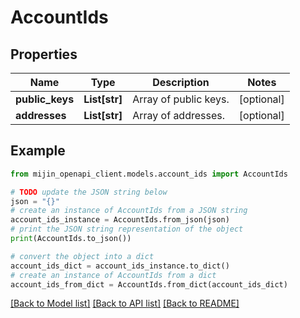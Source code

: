 # AccountIds


## Properties

Name | Type | Description | Notes
------------ | ------------- | ------------- | -------------
**public_keys** | **List[str]** | Array of public keys. | [optional] 
**addresses** | **List[str]** | Array of addresses. | [optional] 

## Example

```python
from mijin_openapi_client.models.account_ids import AccountIds

# TODO update the JSON string below
json = "{}"
# create an instance of AccountIds from a JSON string
account_ids_instance = AccountIds.from_json(json)
# print the JSON string representation of the object
print(AccountIds.to_json())

# convert the object into a dict
account_ids_dict = account_ids_instance.to_dict()
# create an instance of AccountIds from a dict
account_ids_from_dict = AccountIds.from_dict(account_ids_dict)
```
[[Back to Model list]](../README.md#documentation-for-models) [[Back to API list]](../README.md#documentation-for-api-endpoints) [[Back to README]](../README.md)


